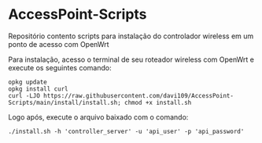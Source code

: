 # AccessPoint-Scripts
Repositório contento scripts para instalação do controlador wireless em um ponto de acesso com OpenWrt

Para instalação, acesso o terminal de seu roteador wireless com OpenWrt e execute os seguintes comando:

```console
opkg update
opkg install curl
curl -LJO https://raw.githubusercontent.com/davi109/AccessPoint-Scripts/main/install/install.sh; chmod +x install.sh
```

Logo após, execute o arquivo baixado com o comando:

```console
./install.sh -h 'controller_server' -u 'api_user' -p 'api_password'
```


